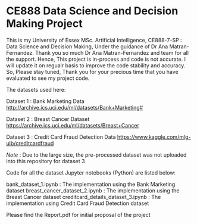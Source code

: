 # CE888  Data Science and Decision Making Project

This is my University of Essex MSc. Artificial Intelligence, CE888-7-SP : Data Science and Decision Making, Under the guidance of Dr Ana Matran-Fernandez. 
Thank you so much Dr Ana Matran-Fernandez and team for all the support.
Hence, This project is  in-process and code is not accurate. I will update it on regualr basis to improve the code stability and accuracy. 
So, Please stay tuned, Thank you for your precious time that you have evaluated to see my project code.


The datasets used here:

Dataset 1 : Bank Marketing Data http://archive.ics.uci.edu/ml/datasets/Bank+Marketing#

Dataset 2 : Breast Cancer Dataset https://archive.ics.uci.edu/ml/datasets/Breast+Cancer

Dataset 3 : Credit Card Fraud Detection Data https://www.kaggle.com/mlg-ulb/creditcardfraud

*Note* :  Due to the large size, the pre-processed dataset was not uploaded into this repository for dataset 3

Code for all the dataset Jupyter notebooks (Python) are listed below:

bank_dataset_1.ipynb : The implementation using the Bank Marketing dataset
breast_cancer_dataset_2.ipynb : The implementation using the Breast Cancer dataset
creditcard_details_dataset_3.ipynb : The implementation using Credit Card Fraud Detection dataset

Please find the Report.pdf for initial proposal of the project
